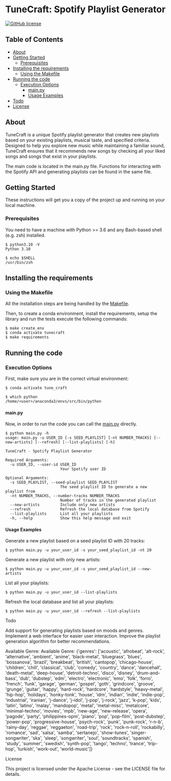 # TuneCraft: Spotify Playlist Generator

[![GitHub license](https://img.shields.io/badge/license-Apache-blue.svg)](
https://github.com/yourusername/TuneCraft/blob/master/LICENSE)

## Table of Contents

+ [About](#about)
+ [Getting Started](#getting_started)
  + [Prerequisites](#prerequisites)
+ [Installing the requirements](#installing)
  + [Using the Makefile](#installing_makefile)
+ [Running the code](#run_locally)
  + [Execution Options](#execution_options)
    + [main.py](#src_main)
    + [Usage Examples](#usage_examples)
+ [Todo](#todo)
+ [License](#license)

## About <a name = "about"></a>

TuneCraft is a unique Spotify playlist generator that creates new playlists based on your existing playlists, musical taste, and specified criteria. Designed to help you explore new music while maintaining a familiar sound, TuneCraft ensures that it recommends new songs by checking all your liked songs and songs that exist in your playlists.

The main code is located in the main.py file. Functions for interacting with the Spotify API and generating playlists can be found in the same file.

## Getting Started <a name = "getting_started"></a>

These instructions will get you a copy of the project up and running on your local machine.

### Prerequisites <a name = "prerequisites"></a>

You need to have a machine with Python >= 3.6 and any Bash-based shell (e.g. zsh) installed.

```ShellSession
$ python3.10 -V
Python 3.10

$ echo $SHELL
/usr/bin/zsh
```

## Installing the requirements <a name = "installing"></a>

### Using the Makefile <a name = "installing_makefile"></a>
All the installation steps are being handled by the [Makefile](Makefile).

Then, to create a conda environment, install the requirements, setup the library and run the tests
execute the following commands:

```ShellSession
$ make create_env
$ conda activate tunecraft
$ make requirements
```

## Running the code <a name = "run_locally"></a>

### Execution Options <a name = "execution_options"></a>

First, make sure you are in the correct virtual environment:

```ShellSession
$ conda activate tune_craft

$ which python
/home/<user>/anaconda3/envs/src/bin/python
```

#### main.py <a name = "src_main"></a>

Now, in order to run the code you can call the [main.py](main.py)
directly.

```ShellSession
$ python main.py -h
usage: main.py -u USER_ID [-s SEED_PLAYLIST] [-nt NUMBER_TRACKS] [--new-artists] [--refresh] [--list-playlists] [-h]

TuneCraft - Spotify Playlist Generator

Required Arguments:
  -u USER_ID, --user-id USER_ID
                        Your Spotify user ID

Optional Arguments:
  -s SEED_PLAYLIST, --seed-playlist SEED_PLAYLIST
                        The seed playlist ID to generate a new playlist from
  -nt NUMBER_TRACKS, --number-tracks NUMBER_TRACKS
                        Number of tracks in the generated playlist
  --new-artists         Include only new artists
  --refresh             Refresh the local database from Spotify
  --list-playlists      List all your playlists
  -h, --help            Show this help message and exit
```

#### Usage Examples <a name="usage_examples"></a>

Generate a new playlist based on a seed playlist ID with 20 tracks:

```ShellSession
$ python main.py -u your_user_id -s your_seed_playlist_id -nt 20
```

Generate a new playlist with only new artists:

```ShellSession
$ python main.py -u your_user_id -s your_seed_playlist_id --new-artists
```

List all your playlists:

```ShellSession
$ python main.py -u your_user_id --list-playlists
```

Refresh the local database and list all your playlists:

```ShellSession
$ python main.py -u your_user_id --refresh --list-playlists
```


Todo <a name = "todo"></a>

Add support for generating playlists based on moods and genres.
Implement a web interface for easier user interaction.
Improve the playlist generation algorithm for better recommendations.

Available Genre: 
Available Genre: {'genres': ['acoustic', 'afrobeat', 'alt-rock', 'alternative', 'ambient', 'anime', 'black-metal', 'bluegrass', 'blues', 'bossanova', 'brazil', 'breakbeat', 'british', 'cantopop', 'chicago-house', 'children', 'chill', 'classical', 'club', 'comedy', 'country', 'dance', 'dancehall', 'death-metal', 'deep-house', 'detroit-techno', 'disco', 'disney', 'drum-and-bass', 'dub', 'dubstep', 'edm', 'electro', 'electronic', 'emo', 'folk', 'forro', 'french', 'funk', 'garage', 'german', 'gospel', 'goth', 'grindcore', 'groove', 'grunge', 'guitar', 'happy', 'hard-rock', 'hardcore', 'hardstyle', 'heavy-metal', 'hip-hop', 'holidays', 'honky-tonk', 'house', 'idm', 'indian', 'indie', 'indie-pop', 'industrial', 'iranian', 'j-dance', 'j-idol', 'j-pop', 'j-rock', 'jazz', 'k-pop', 'kids', 'latin', 'latino', 'malay', 'mandopop', 'metal', 'metal-misc', 'metalcore', 'minimal-techno', 'movies', 'mpb', 'new-age', 'new-release', 'opera', 'pagode', 'party', 'philippines-opm', 'piano', 'pop', 'pop-film', 'post-dubstep', 'power-pop', 'progressive-house', 'psych-rock', 'punk', 'punk-rock', 'r-n-b', 'rainy-day', 'reggae', 'reggaeton', 'road-trip', 'rock', 'rock-n-roll', 'rockabilly', 'romance', 'sad', 'salsa', 'samba', 'sertanejo', 'show-tunes', 'singer-songwriter', 'ska', 'sleep', 'songwriter', 'soul', 'soundtracks', 'spanish', 'study', 'summer', 'swedish', 'synth-pop', 'tango', 'techno', 'trance', 'trip-hop', 'turkish', 'work-out', 'world-music']}

License <a name = "license"></a>

This project is licensed under the Apache License - see the LICENSE file for details.
